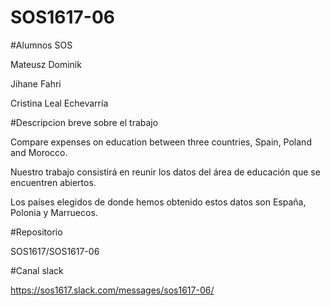 # SOS1617-06

#Alumnos SOS

Mateusz Dominik

Jihane Fahri

Cristina Leal Echevarría

#Descripcion breve sobre el trabajo 

Compare expenses on education between three countries, Spain, Poland and Morocco.
         
Nuestro trabajo consistirá en reunir los datos del área de educación que se encuentren abiertos.

Los países elegidos de donde hemos obtenido estos datos son España, Polonia y Marruecos.

#Repositorio

SOS1617/SOS1617-06

#Canal slack

https://sos1617.slack.com/messages/sos1617-06/
